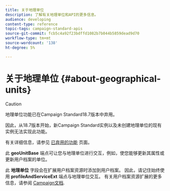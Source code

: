 ```yaml
---
title: 关于地理单位
description: 了解有关地理单位和API的更多信息。
audience: developing
content-type: reference
topic-tags: campaign-standard-apis
source-git-commit: fcb5c4a92f23bdffd1082b7b044b5859dead9d70
workflow-type: tm+mt
source-wordcount: '138'
ht-degree: 5%

---
```



# 关于地理单位 {#about-geographical-units}

>[!CAUTION]
>
>地理单位功能已在Campaign Standard18.7版本中弃用。
>
>因此，从18.7版本开始，新Campaign Standard实例以及未创建地理单位的现有实例无法实现此功能。
>
>有关详细信息，请参见 <a href="https://experienceleague.adobe.com/docs/campaign-standard/using/release-notes/deprecated-features.html?lang=zh-Hans#release-notes">已弃用的功能</a> 页面。

此 **geoUnitBase** 端点可让您与地理单位进行交互，例如，使您能够更新其属性或更新用户档案的单位。

此 **地理单位** 字段会在扩展用户档案资源时添加到用户档案。 因此，请记住始终使用 **profileAndServiceExt** 端点与地理单位交互。 有关用户档案资源扩展的更多信息，请参阅 [Campaign文档](https://helpx.adobe.com/campaign/standard/administration/using/organizational-units.html#partitioning-profiles).
